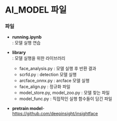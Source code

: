 # AI_MODEL 파일

### 파일
- **running.ipynb**   
    : 모델 실행 연습   


- **library**   
    : 모델 실행을 위한 라이브러리
    - face_analysis.py : 모델 실행 후 반환 결과 
    - scrfd.py : detection 모델 실행
    - arcface_onnx.py : arcface 모델 실행
    - face_align.py : 정규화 파일
    - model_store.py, model_zoo.py : 모델 찾는 파일
    - model_func.py : 직접적인 실행 함수들이 담긴 파일

- **pretrain model**-   
    https://github.com/deepinsight/insightface
